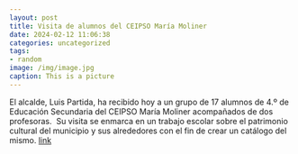 ```yaml
---
layout: post
title: Visita de alumnos del CEIPSO María Moliner
date: 2024-02-12 11:06:38
categories: uncategorized
tags:
- random
image: /img/image.jpg
caption: This is a picture
---
```

El alcalde, Luis Partida, ha recibido hoy a un grupo de 17 alumnos de 4.º de Educación Secundaria del CEIPSO María Moliner acompañados de dos profesoras.  Su visita se enmarca en un trabajo escolar sobre el patrimonio cultural del municipio y sus alrededores con el fin de crear un catálogo del mismo.  [link](https://www.ayto-villacanada.es/noticias/visita-de-alumnos-del-ceipso-maria-moliner/)
